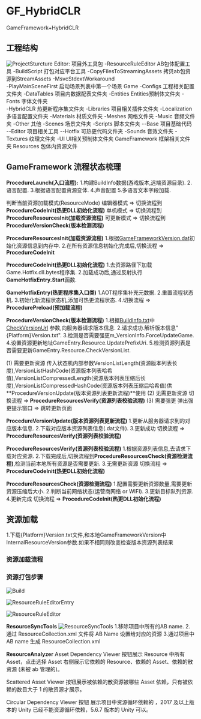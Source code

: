 # GF_HybridCLR
GameFramework+HybridCLR

## 工程结构
![ProjectSturcture](E:\Demo\GF_HybridCLR\README\ProjectSturcture.png)
Editor:	项目外工具包
-ResourceRuleEditor	AB包体配置工具
-BuildScript	打包对应平台工具
-CopyFilesToStreamingAssets	拷贝ab包资源到StreamAssets
-MsvcStdextWorkaround	
-PlayMainSceneFirst	启动场景列表中第一个场景
Game
-Configs	工程相关配置文件夹
-DataTables	项目内数据配表文件夹
-Entities	Entities预制体文件夹
-Fonts	字体文件夹	
-HybridCLR	热更新程序集文件夹
-Libraries	项目相关插件文件夹
-Localization	多语言配置文件夹
-Materials	材质文件夹
-Meshes	网格文件夹
-Music	音频文件夹
-Other	其他
-Scenes	场景文件夹
-Scripts	脚本文件夹
--Base	项目基础代码
--Editor	项目相关工具
--Hotfix	可热更代码文件夹
-Sounds	音效文件夹
-Textures 纹理文件夹
-UI	UI相关预制体文件夹
GameFramework	框架相关文件夹
Resources	包体内资源文件

## GameFramework 流程状态梳理
**ProcedureLaunch(入口流程):**
1.构建BuildInfo数据(游戏版本,远端资源目录).
2.语言配置.
3.根据语言配置资源变体.
4.声音配置
5.多语言文本字段加载.

判断当前资源加载模式(ResourceMode)
编辑器模式 => 切换流程到 **ProcedureCodeInit(热更DLL初始化流程)**
单机模式 => 切换流程到 **ProcedureResourcesInit(加载资源流程)**
可更新模式 => 切换流程到 **ProcedureVersionCheck(版本检测流程)**

**ProcedureResourcesInit(加载资源流程)**
1.根据<u>GameFrameworkVersion.dat</u>初始化资源信息到内存中.
2.在所有资源信息初始化完成后,切换流程 => **ProcedureCodeInit**

**ProcedureCodeInit(热更DLL初始化流程)**
1.去资源路径下加载Game.Hotfix.dll.bytes程序集.
2.加载成功后,通过反射执行**GameHotfixEntry.Start**函数.

**GameHotfixEntry(热更程序集入口类)**
1.AOT程序集补充元数据.
2.重置流程状态机.
3.初始化新流程状态机,添加可热更流程状态.
4.切换流程 => **ProcedurePreload(预加载流程)**

**ProcedureVersionCheck(版本检测流程)**
1.根据<u>BuildInfo.txt</u>中<u>CheckVersionUrl</u> 参数,向服务器请求版本信息.
2.请求成功.解析版本信息"{Platform}Version.txt".
3.检测是否需要强更m_VersionInfo.ForceUpdateGame.
4.设置资源更新地址GameEntry.Resource.UpdatePrefixUri.
5.检测资源列表是否需要更新GameEntry.Resource.CheckVersionList.

(1) 需要更新资源
传入状态机内部参数VersionListLength(资源版本列表长度),VersionListHashCode(资源版本列表哈希值),VersionListCompressedLength(资源版本列表压缩后长度),VersionListCompressedHashCode(资源版本列表压缩后哈希值)供**ProcedureVersionUpdate(版本资源列表更新流程)**使用
(2) 无需更新资源
切换流程 => **ProcedureResourcesVerify(资源列表校验流程)**
(3) 需要强更
弹出强更提示窗口 => 跳转更新页面

**ProcedureVersionUpdate(版本资源列表更新流程)**
1.更新从服务器请求到的对应版本信息.
2.下载对应版本资源列表信息(.dat文件).
3.更新成功 切换流程 => **ProcedureResourcesVerify(资源列表校验流程)**

**ProcedureResourcesVerify(资源列表校验流程)**
1.根据资源列表信息,去请求下载对应资源.
2.下载完成后,切换流程到**ProcedureResourcesCheck(资源检测流程)**,检测当前本地所有资源是否需要更新.
3.无需更新资源 切换流程 => **ProcedureCodeInit(热更DLL初始化流程)**

**ProcedureResourcesCheck(资源检测流程)**
1.配置需要更新资源数量,需要更新资源压缩后大小.
2.判断当前网络状态(运营商网络 or WIFI).
3.更新目标队列资源.
4.更新完成 切换流程 =>  **ProcedureCodeInit(热更DLL初始化流程)**

## 资源加载
1.下载{Platform}Version.txt文件,和本地GameFrameworkVersion中InternalResourceVersion参数.如果不相同则改变检查版本资源列表结果

### 资源加载流程



### 资源打包步骤

![Build](E:\Demo\GF_HybridCLR\README\Build.png)



![ResourceRuleEditorEntry](E:\Demo\GF_HybridCLR\README\ResourceRuleEditorEntry.png)



![ResourceRuleEditor](E:\Demo\GF_HybridCLR\README\ResourceRuleEditor.png)

**ResourceSyncTools**
![ResourceSyncTools](E:\Demo\GF_HybridCLR\README\ResourceSyncTools.png)
1.移除项目中所有的AB name.
2.通过 ResourceCollection.xml 文件将 AB Name 设置给对应的资源
3.通过项目中AB name 生成 ResourceCollection.xml

**ResourceAnalyzer**
Asset Dependency Viewer 按钮展示 Resource 中所有 Asset，点击选择 Asset 右侧展示它依赖的 Resource、依赖的 Asset、依赖的散资源 (未被 ab 管理的)。

Scattered Asset Viewer 按钮展示被依赖的散资源被哪些 Asset 依赖，只有被依赖的数目大于 1 的散资源才展示。

Circular Dependency Viewer 按钮 展示项目中资源循环依赖的 ，2017 及以上版本的 Unity 已经不能资源循环依赖，5.6.7 版本的 Unity 可以。

